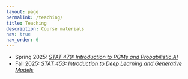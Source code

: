 ```yaml
---
layout: page
permalink: /teaching/
title: Teaching
description: Course materials
nav: true
nav_order: 6
---
```


- Spring 2025: [_STAT 479: Introduction to PGMs and Probabilistic AI_](https://lengerichlab.github.io/pgm-spring-2025/)
- Fall 2025: [_STAT 453: Introduction to Deep Learning and Generative Models_](https://lengerichlab.github.io/dgm-fall-2025/)
